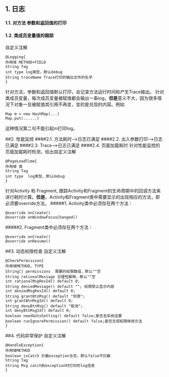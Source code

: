 ## 1. 日志 
#### 1.1.  对方法 参数和返回值的打印
#### 1.2. 类成员变量值的跟踪
自定义注解 
```
@Logging{
作用域 METHOD+FIELD
String Tag 
int type log类型，默认debug
String traceName Trace打印的输出文件的名字
}
```

针对方法，参数和返回值默认打印，会记录方法运行时间和产生Trace输出。
针对类成员变量，每次成员变量被赋值都会输出一条log，**但是**意义不大，因为很多情况下对象一旦被赋值其引用不再变，变的是兑现的内容。例如 
```
Map m = new HashMap(...)
Map.put(......)
```
这种情况第二句不能引起m打印log。

##2. 性能监控
####2.1. 方法耗时-->日志已满足
####2.2. 出入参数打印-->日志已满足
####2.3. Trace-->日志已满足
####2.4. 页面加载耗时
针对性能监控的页面加载耗时检测，给出自定义注解
```
@PageLoadTime{
作用域 类
String Tag 
int type  log类型，默认debug
}
```
针对Activity 和 Fragment, 跟踪Activity和Fragment的生命周期中的回调方法来进行耗时计算。**但是**，Activity和Fragment类中需要显示的出现相应的方法，即必须要override方法。 
#####1. Activity类中必须存在两个方法：
```
@override onCreate()
@override onWindowFocusChanged()
```
#####2. Fragment类中必须存在两个方法：
```
@override onCreate()
@override onResume()
```


##3. 动态权限检查
自定义注解
```
@CheckPermission{
作用域METHOD, TYPE
String[] permissions  需要的权限数组，默认""空
String rationalMessage 合理性解释，默认""空
int rationalMsgResId() default 0;
String deniedMessage() default ""; 权限禁止显示内容
int deniedMsgResId() default 0;
String grantBtnMsg() default "同意";
int grantBtnMsgId() default 0;
String denyBtnMsg() default "取消";
int denyBtnMsgId() default 0;
boolean needGotoSetting() default false;是否去系统设置
boolean runIgnorePermission() default false;是否无视权限继续方法
}
```


##4. 代码异常保护
自定义注解
```
@HandleException{
作用域METHOD
boolean isCatch 拦截exception与否，默认false不拦截
String Tag
String Msg catch到exception时打印的log信息
}
```
